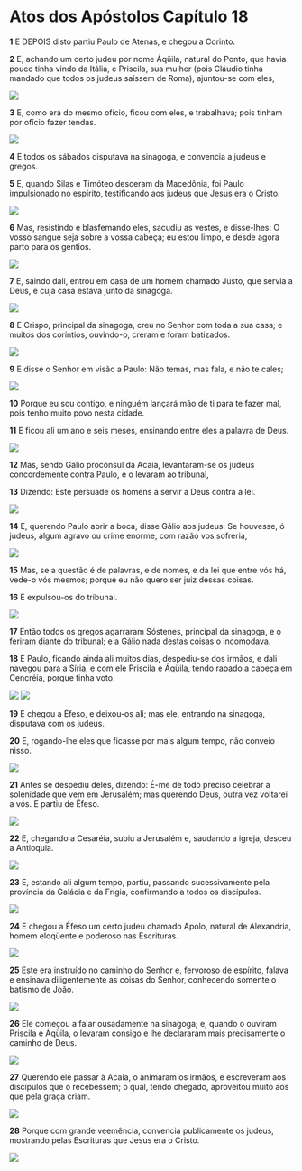 # Atos dos Apóstolos Capítulo 18

**1** 	E DEPOIS disto partiu Paulo de Atenas, e chegou a Corinto.

**2** 	E, achando um certo judeu por nome Áqüila, natural do Ponto, que havia pouco tinha vindo da Itália, e Priscila, sua mulher (pois Cláudio tinha mandado que todos os judeus saíssem de Roma), ajuntou-se com eles,

![](../Images/SweetPublishing/44-18-1.jpg) 

**3** 	E, como era do mesmo ofício, ficou com eles, e trabalhava; pois tinham por ofício fazer tendas.

![](../Images/SweetPublishing/44-18-2.jpg) 

**4** 	E todos os sábados disputava na sinagoga, e convencia a judeus e gregos.

**5** 	E, quando Silas e Timóteo desceram da Macedônia, foi Paulo impulsionado no espírito, testificando aos judeus que Jesus era o Cristo.

![](../Images/SweetPublishing/44-18-3.jpg) 

**6** 	Mas, resistindo e blasfemando eles, sacudiu as vestes, e disse-lhes: O vosso sangue seja sobre a vossa cabeça; eu estou limpo, e desde agora parto para os gentios.

![](../Images/SweetPublishing/44-18-4.jpg) 

**7** 	E, saindo dali, entrou em casa de um homem chamado Justo, que servia a Deus, e cuja casa estava junto da sinagoga.

![](../Images/SweetPublishing/44-18-5.jpg) 

**8** 	E Crispo, principal da sinagoga, creu no Senhor com toda a sua casa; e muitos dos coríntios, ouvindo-o, creram e foram batizados.

![](../Images/SweetPublishing/44-18-6.jpg) 

**9** 	E disse o Senhor em visão a Paulo: Não temas, mas fala, e não te cales;

![](../Images/SweetPublishing/44-18-7.jpg) 

**10** 	Porque eu sou contigo, e ninguém lançará mão de ti para te fazer mal, pois tenho muito povo nesta cidade.

**11** 	E ficou ali um ano e seis meses, ensinando entre eles a palavra de Deus.

![](../Images/SweetPublishing/44-18-8.jpg) 

**12** 	Mas, sendo Gálio procônsul da Acaia, levantaram-se os judeus concordemente contra Paulo, e o levaram ao tribunal,

**13** 	Dizendo: Este persuade os homens a servir a Deus contra a lei.

![](../Images/SweetPublishing/44-18-9.jpg) 

**14** 	E, querendo Paulo abrir a boca, disse Gálio aos judeus: Se houvesse, ó judeus, algum agravo ou crime enorme, com razão vos sofreria,

![](../Images/SweetPublishing/44-18-10.jpg) 

**15** 	Mas, se a questão é de palavras, e de nomes, e da lei que entre vós há, vede-o vós mesmos; porque eu não quero ser juiz dessas coisas.

**16** 	E expulsou-os do tribunal.

![](../Images/SweetPublishing/44-18-11.jpg) 

**17** 	Então todos os gregos agarraram Sóstenes, principal da sinagoga, e o feriram diante do tribunal; e a Gálio nada destas coisas o incomodava.

**18** 	E Paulo, ficando ainda ali muitos dias, despediu-se dos irmãos, e dali navegou para a Síria, e com ele Priscila e Áqüila, tendo rapado a cabeça em Cencréia, porque tinha voto.

![](../Images/SweetPublishing/44-18-12.jpg) ![](../Images/SweetPublishing/44-18-13.jpg) 

**19** 	E chegou a Éfeso, e deixou-os ali; mas ele, entrando na sinagoga, disputava com os judeus.

**20** 	E, rogando-lhe eles que ficasse por mais algum tempo, não conveio nisso.

![](../Images/SweetPublishing/44-18-14.jpg) 

**21** 	Antes se despediu deles, dizendo: É-me de todo preciso celebrar a solenidade que vem em Jerusalém; mas querendo Deus, outra vez voltarei a vós. E partiu de Éfeso.

![](../Images/SweetPublishing/44-18-15.jpg) 

**22** 	E, chegando a Cesaréia, subiu a Jerusalém e, saudando a igreja, desceu a Antioquia.

![](../Images/SweetPublishing/44-18-16.jpg) 

**23** 	E, estando ali algum tempo, partiu, passando sucessivamente pela província da Galácia e da Frígia, confirmando a todos os discípulos.

![](../Images/SweetPublishing/44-18-17.jpg) 

**24** 	E chegou a Éfeso um certo judeu chamado Apolo, natural de Alexandria, homem eloqüente e poderoso nas Escrituras.

![](../Images/SweetPublishing/44-18-18.jpg) 

**25** 	Este era instruído no caminho do Senhor e, fervoroso de espírito, falava e ensinava diligentemente as coisas do Senhor, conhecendo somente o batismo de João.

![](../Images/SweetPublishing/44-18-19.jpg) 

**26** 	Ele começou a falar ousadamente na sinagoga; e, quando o ouviram Priscila e Áqüila, o levaram consigo e lhe declararam mais precisamente o caminho de Deus.

![](../Images/SweetPublishing/44-18-20.jpg) 

**27** 	Querendo ele passar à Acaia, o animaram os irmãos, e escreveram aos discípulos que o recebessem; o qual, tendo chegado, aproveitou muito aos que pela graça criam.

![](../Images/SweetPublishing/44-18-21.jpg) 

**28** 	Porque com grande veemência, convencia publicamente os judeus, mostrando pelas Escrituras que Jesus era o Cristo.

![](../Images/SweetPublishing/44-18-22.jpg) 

